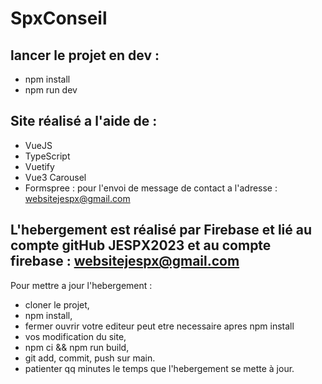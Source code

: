 # SpxConseil

## lancer le projet en dev :

- npm install
- npm run dev

## Site réalisé a l'aide de :

- VueJS
- TypeScript
- Vuetify
- Vue3 Carousel
- Formspree : pour l'envoi de message de contact a l'adresse : websitejespx@gmail.com

## L'hebergement est réalisé par Firebase et lié au compte gitHub JESPX2023 et au compte firebase : websitejespx@gmail.com

Pour mettre a jour l'hebergement : 
- cloner le projet,
- npm install,
- fermer ouvrir votre editeur peut etre necessaire apres npm install
- vos modification du site,
- npm ci && npm run build,
- git add, commit, push sur main.
- patienter qq minutes le temps que l'hebergement se mette à jour.
